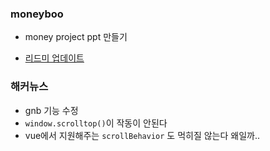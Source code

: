 ### moneyboo
- money project ppt 만들기

- [리드미 업데이트](https://github.com/leemyungju9347/moneyboo/tree/develop)

### 해커뉴스
- gnb 기능 수정
- ```window.scrolltop()```이 작동이 안된다 
- vue에서 지원해주는 ```scrollBehavior``` 도 먹히질 않는다 왜일까..
